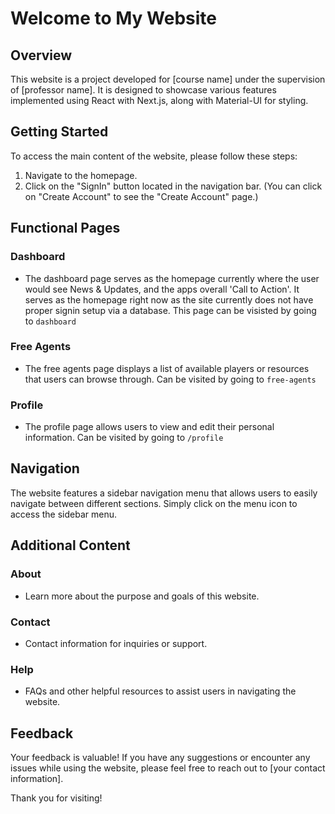 # Welcome to My Website

## Overview

This website is a project developed for [course name] under the supervision of [professor name]. It is designed to showcase various features implemented using React with Next.js, along with Material-UI for styling.

## Getting Started

To access the main content of the website, please follow these steps:

1. Navigate to the homepage.
2. Click on the "SignIn" button located in the navigation bar. (You can click on "Create Account" to see the "Create Account" page.)

## Functional Pages

### Dashboard

- The dashboard page serves as the homepage currently where the user would see News & Updates, and the apps overall 'Call to Action'. It serves as the homepage right now as the site currently does not have proper signin setup via a database. This page can be visisted by going to `dashboard`

### Free Agents

- The free agents page displays a list of available players or resources that users can browse through. Can be visited by going to `free-agents`

### Profile

- The profile page allows users to view and edit their personal information. Can be visited by going to `/profile`

## Navigation

The website features a sidebar navigation menu that allows users to easily navigate between different sections. Simply click on the menu icon to access the sidebar menu.

## Additional Content

### About

- Learn more about the purpose and goals of this website.

### Contact

- Contact information for inquiries or support.

### Help

- FAQs and other helpful resources to assist users in navigating the website.

## Feedback

Your feedback is valuable! If you have any suggestions or encounter any issues while using the website, please feel free to reach out to [your contact information].

Thank you for visiting!
